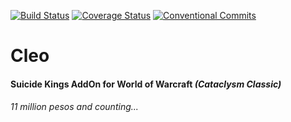 [![Build Status](https://github.com/therice/Cleo/actions/workflows/build.yml/badge.svg)](https://github.com/therice/Cleo/actions/workflows/build.yml)
[![Coverage Status](https://coveralls.io/repos/github/therice/Cleo/badge.svg?branch=master)](https://coveralls.io/github/therice/Cleo?branch=master)
[![Conventional Commits](https://img.shields.io/badge/Conventional%20Commits-1.0.0-yellow.svg)](https://conventionalcommits.org)

# Cleo
#### Suicide Kings AddOn for **World of Warcraft** *(Cataclysm Classic)*
###### _11 million pesos and counting..._
